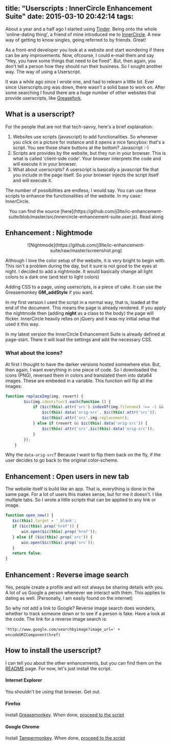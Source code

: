 title: "Userscripts : InnerCircle Enhancement Suite"
date: 2015-03-10 20:42:14
tags:
---
About a year and a half ago I started using [Tinder](http://www.gotinder.com/). Being onto the whole 'online-dating thing', a friend of mine introduced me to [InnerCircle](https://www.theinnercircle.co/). A new way of getting to know singles, geing referred to by friends. Great!

As a front-end developer you look at a website and start wondering if there can be any improvements. Now, ofcourse, I could e-mail them and say "Hey, you have some things that need to be fixed". But, then again, you don't tell a person how they should run their business. So I sought another way. The way of using a Userscript.

<!-- more -->

It was a while ago since I wrote one, and had to relearn a little bit. Ever since Userscripts.org was down, there wasn't a solid base to work on. After some searching I found there are a huge number of other websites that provide userscripts, like [Greasefork](https://greasyfork.org).

## What is a userscript?

For the people that are not that tech-savvy, here's a brief explanation:

1. Websites use scripts (javascript) to add functionalities. So whenever you click on a picture for instance and it opens a nice fancybox: that's a script. You see those share buttons at the bottom? Javascript :-)
2. Scripts are provides by the website, but they run in your browser. This is what is called 'client-side code'. Your browser interprets the code and will execute it in your browser.
3. What about userscripts? A userscript is basically a javascript file that you include in the page itself. So your browser injects the script itself and will execute it.

The number of possibilities are endless, I would say. You can use these scripts to enhance the functionalities of the website. In my case: InnerCircle.

<center>You can find the source [here](https://github.com/j3lte/ic-enhancement-suite/blob/master/src/innercircle-enhancement-suite.user.js). Read along</center>

## Enhancement : Nightmode

<center>![Nightmode](https://github.com/j3lte/ic-enhancement-suite/raw/master/screenshot.png)</center>

Although I love the color setup of the website, it is very bright to begin with. This isn't a problem during the day, but it sure is not good to the eyes at night. I decided to add a nightmode. It would basically change all light colors to a dark one (and text to light colors)

Adding CSS to a page, using userscripts, is a piece of cake. It can use the Greasemonkey **GM_addStyle** if you want.

In my first version I used the script in a normal way, that is, loaded at the end of the document. This means the page is already rendered. If you apply the nightmode then (adding **night** as a class to the body) the page will flicker. InnerCircle heavily relies on jQuery and it was my initial setup that used it this way.

In my latest version the InnerCircle Enhancement Suite is already defined at page-start. There it will load the settings and add the necessary CSS.

### What about the icons?

At first I thought to have the darker versions hosted somewhere else. But, then again, I want everything in one piece of code. So I downloaded the icons (PNG), reversed them in colors and translated them into data64 images. These are embeded in a variable. This function will flip all the images:

```js
function replaceImg(img, revert) {
        $ic(img.identifier).each(function () {
            if ($ic(this).attr('src').indexOf(img.filename) !== -1 && !revert) {
                $ic(this).data('orig-src', $ic(this).attr('src'));
                $ic(this).attr('src',img.replacement);
            } else if (revert && $ic(this).data('orig-src')) {
                $ic(this).attr('src',$ic(this).data('orig-src'));
            }
        });
    }
```

Why the `data-orig-src`? Because I want to flip them back on the fly, if the user decides to go back to the original color-scheme.

## Enhancement : Open users in new tab

The website itself is build like an app. That is, everything is done in the same page. For a lot of users this makes sense, but for me it doesn't. I like multiple tabs. So I wrote a little scripts that can be applied to any link or image.

```js
function open_new() {
   $ic(this).target = '_blank';
   if ($ic(this).prop('href')) {
       win.open($ic(this).prop('href'));
   } else if ($ic(this).prop('src')) {
       win.open($ic(this).prop('src'));
   }
   return false;
}
```

## Enhancement : Reverse image search

Yes, people create a profile and will not always be sharing details with you. A lot of us Google a person whenever we interact with them. This applies to dating as well. (Personally, I am easily found on the internet)

So why not add a link to Google? Reverse image search does wonders, whether to track someone down or to see if a person is fake. Have a look at the code. The link for a reverse image search is:

``'http://www.google.com/searchbyimage?image_url=' + encodeURIComponent(href)``

## How to install the userscript?

I can tell you about the other enhancements, but you can find them on the [README](https://github.com/j3lte/ic-enhancement-suite/blob/master/README.md) page. For now, let's just install the script.

#### Internet Explorer

You shouldn't be using that browser. Get out.

#### Firefox

Install [Greasemonkey](https://addons.mozilla.org/en-US/firefox/addon/greasemonkey/?src=ss). When done, [proceed to the script](https://github.com/j3lte/ic-enhancement-suite/raw/master/src/innercircle-enhancement-suite.user.js)

#### Google Chrome

Install [Tampermonkey](https://chrome.google.com/webstore/detail/tampermonkey/dhdgffkkebhmkfjojejmpbldmpobfkfo). When done, [proceed to the script](https://github.com/j3lte/ic-enhancement-suite/raw/master/src/innercircle-enhancement-suite.user.js)